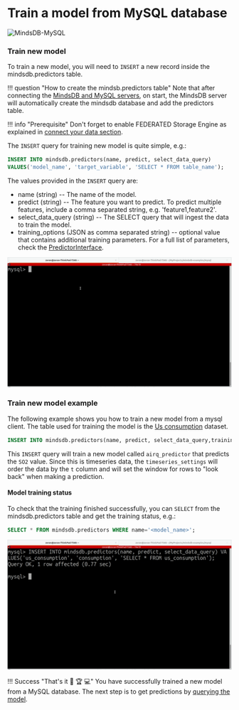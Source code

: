 # Train a model from MySQL database

![MindsDB-MySQL](/assets/databases/mdb-mysql.png)

### Train new model

To train a new model, you will need to `INSERT` a new record inside the mindsdb.predictors table.

!!! question "How to create the mindsb.predictors table"
    Note that after connecting the [MindsDB and MySQL servers](/datasources/mysql/#mysql-client), on
    start, the MindsDB server will automatically create the mindsdb database and add the predictors table.


!!! info "Prerequisite"
    Don't forget to enable FEDERATED Storage Engine as explained in [connect your data section](/datasources/mysql/#prerequisite).

The `INSERT` query for training new model is quite simple, e.g.:

```sql
INSERT INTO mindsdb.predictors(name, predict, select_data_query)
VALUES('model_name', 'target_variable', 'SELECT * FROM table_name');
```

The values provided in the `INSERT` query are:

* name (string) -- The name of the model.
* predict (string) --  The feature you want to predict. To predict multiple features, include a comma separated string, e.g. 'feature1,feature2'.
* select_data_query (string) -- The SELECT query that will ingest the data to train the model.
* training_options (JSON as comma separated string) -- optional value that contains additional training parameters. For a full list of parameters, check the [PredictorInterface](/PredictorInterface/#learn).

![Train model from mySQL client](/assets/predictors/mysql-insert.gif)

### Train new model example

The following example shows you how to train a new model from a mysql client. The table used for training the model is the [Us consumption](https://github.com/robjhyndman/fpp2-package/blob/15916e4fe827d1b3dcf82785a4ace80107af5ddd/data-raw/usconsumption.csv) dataset.

```sql
INSERT INTO mindsdb.predictors(name, predict, select_data_query,training_options) VALUES ('airq_predictor', 'SO2', 'SELECT * FROM default.pollution_measurement', '{"timeseries_settings":{"order_by": ["Measurement date"], "window":20}}');
```

This `INSERT` query will train a new model called `airq_predictor` that predicts the `SO2` value. Since this is timeseries data, the `timeseries_settings` will order the data by the `t` column and will set the window for rows to "look back" when making a prediction.

#### Model training status

To check that the training finished successfully, you can `SELECT` from the mindsdb.predictors table and get the training status, e.g.:

```sql
SELECT * FROM mindsdb.predictors WHERE name='<model_name>';
```

![Training model status](/assets/predictors/mysql-status.gif)

!!! Success "That's it :tada: :trophy:  :computer:"
    You have successfully trained a new model from a MySQL database. The next step is to get predictions by [querying the model](/model/query/mysql).

